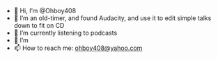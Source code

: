 - 👋 Hi, I’m @Ohboy408
- 👀 I’m an old-timer, and found Audacity, and use it to edit simple talks down to fit on CD
- 🌱 I’m currently listening to podcasts
- 💞️ I’m 
- 📫 How to reach me: ohboy408@yahoo.com

<!---
Ohboy408/Ohboy408 is a ✨ special ✨ repository because its `README.md` (this file) appears on your GitHub profile.
You can click the Preview link to take a look at your changes.
--->
